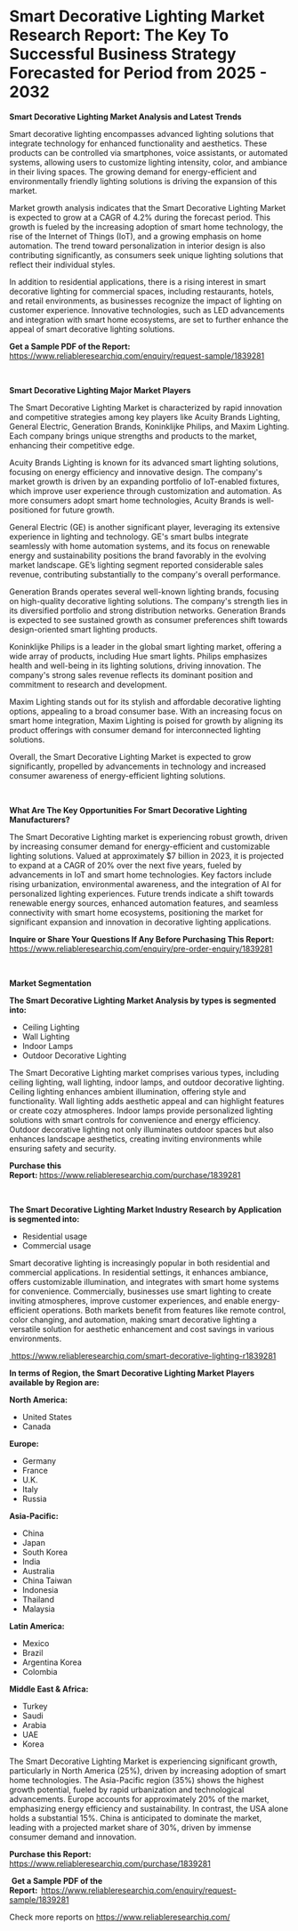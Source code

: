 <p><h1>Smart Decorative Lighting Market Research Report: The Key To Successful Business Strategy Forecasted for Period from 2025 - 2032</h1></p><p><strong>Smart Decorative Lighting Market Analysis and Latest Trends</strong></p>
<p><p>Smart decorative lighting encompasses advanced lighting solutions that integrate technology for enhanced functionality and aesthetics. These products can be controlled via smartphones, voice assistants, or automated systems, allowing users to customize lighting intensity, color, and ambiance in their living spaces. The growing demand for energy-efficient and environmentally friendly lighting solutions is driving the expansion of this market.</p><p>Market growth analysis indicates that the Smart Decorative Lighting Market is expected to grow at a CAGR of 4.2% during the forecast period. This growth is fueled by the increasing adoption of smart home technology, the rise of the Internet of Things (IoT), and a growing emphasis on home automation. The trend toward personalization in interior design is also contributing significantly, as consumers seek unique lighting solutions that reflect their individual styles.</p><p>In addition to residential applications, there is a rising interest in smart decorative lighting for commercial spaces, including restaurants, hotels, and retail environments, as businesses recognize the impact of lighting on customer experience. Innovative technologies, such as LED advancements and integration with smart home ecosystems, are set to further enhance the appeal of smart decorative lighting solutions.</p></p>
<p><strong>Get a Sample PDF of the Report:&nbsp;</strong> <a href="https://www.reliableresearchiq.com/enquiry/request-sample/1839281?utm_campaign=103&utm_medium=2&utm_source=Github&utm_content=ia&utm_term=28022025&utm_id=smart-decorative-lighting">https://www.reliableresearchiq.com/enquiry/request-sample/1839281</a></p>
<p>&nbsp;</p>
<p><strong>Smart Decorative Lighting Major Market Players</strong></p>
<p><p>The Smart Decorative Lighting Market is characterized by rapid innovation and competitive strategies among key players like Acuity Brands Lighting, General Electric, Generation Brands, Koninklijke Philips, and Maxim Lighting. Each company brings unique strengths and products to the market, enhancing their competitive edge.</p><p>Acuity Brands Lighting is known for its advanced smart lighting solutions, focusing on energy efficiency and innovative design. The company's market growth is driven by an expanding portfolio of IoT-enabled fixtures, which improve user experience through customization and automation. As more consumers adopt smart home technologies, Acuity Brands is well-positioned for future growth.</p><p>General Electric (GE) is another significant player, leveraging its extensive experience in lighting and technology. GE's smart bulbs integrate seamlessly with home automation systems, and its focus on renewable energy and sustainability positions the brand favorably in the evolving market landscape. GE’s lighting segment reported considerable sales revenue, contributing substantially to the company's overall performance.</p><p>Generation Brands operates several well-known lighting brands, focusing on high-quality decorative lighting solutions. The company's strength lies in its diversified portfolio and strong distribution networks. Generation Brands is expected to see sustained growth as consumer preferences shift towards design-oriented smart lighting products.</p><p>Koninklijke Philips is a leader in the global smart lighting market, offering a wide array of products, including Hue smart lights. Philips emphasizes health and well-being in its lighting solutions, driving innovation. The company's strong sales revenue reflects its dominant position and commitment to research and development.</p><p>Maxim Lighting stands out for its stylish and affordable decorative lighting options, appealing to a broad consumer base. With an increasing focus on smart home integration, Maxim Lighting is poised for growth by aligning its product offerings with consumer demand for interconnected lighting solutions.</p><p>Overall, the Smart Decorative Lighting Market is expected to grow significantly, propelled by advancements in technology and increased consumer awareness of energy-efficient lighting solutions.</p></p>
<p>&nbsp;</p>
<p><strong>What Are The Key Opportunities For Smart Decorative Lighting Manufacturers?</strong></p>
<p><p>The Smart Decorative Lighting market is experiencing robust growth, driven by increasing consumer demand for energy-efficient and customizable lighting solutions. Valued at approximately $7 billion in 2023, it is projected to expand at a CAGR of 20% over the next five years, fueled by advancements in IoT and smart home technologies. Key factors include rising urbanization, environmental awareness, and the integration of AI for personalized lighting experiences. Future trends indicate a shift towards renewable energy sources, enhanced automation features, and seamless connectivity with smart home ecosystems, positioning the market for significant expansion and innovation in decorative lighting applications.</p></p>
<p><strong>Inquire or Share Your Questions If Any Before Purchasing This Report:</strong> <a href="https://www.reliableresearchiq.com/enquiry/pre-order-enquiry/1839281?utm_campaign=103&utm_medium=2&utm_source=Github&utm_content=ia&utm_term=28022025&utm_id=smart-decorative-lighting">https://www.reliableresearchiq.com/enquiry/pre-order-enquiry/1839281</a></p>
<p>&nbsp;</p>
<p><strong>Market Segmentation</strong></p>
<p><strong>The Smart Decorative Lighting Market Analysis by types is segmented into:</strong></p>
<p><ul><li>Ceiling Lighting</li><li>Wall Lighting</li><li>Indoor Lamps</li><li>Outdoor Decorative Lighting</li></ul></p>
<p><p>The Smart Decorative Lighting market comprises various types, including ceiling lighting, wall lighting, indoor lamps, and outdoor decorative lighting. Ceiling lighting enhances ambient illumination, offering style and functionality. Wall lighting adds aesthetic appeal and can highlight features or create cozy atmospheres. Indoor lamps provide personalized lighting solutions with smart controls for convenience and energy efficiency. Outdoor decorative lighting not only illuminates outdoor spaces but also enhances landscape aesthetics, creating inviting environments while ensuring safety and security.</p></p>
<p><strong>Purchase this Report:&nbsp;</strong><a href="https://www.reliableresearchiq.com/purchase/1839281?utm_campaign=103&utm_medium=2&utm_source=Github&utm_content=ia&utm_term=28022025&utm_id=smart-decorative-lighting">https://www.reliableresearchiq.com/purchase/1839281</a></p>
<p>&nbsp;</p>
<p><strong>The Smart Decorative Lighting Market Industry Research by Application is segmented into:</strong></p>
<p><ul><li>Residential usage</li><li>Commercial usage</li></ul></p>
<p><p>Smart decorative lighting is increasingly popular in both residential and commercial applications. In residential settings, it enhances ambiance, offers customizable illumination, and integrates with smart home systems for convenience. Commercially, businesses use smart lighting to create inviting atmospheres, improve customer experiences, and enable energy-efficient operations. Both markets benefit from features like remote control, color changing, and automation, making smart decorative lighting a versatile solution for aesthetic enhancement and cost savings in various environments.</p></p>
<p><a href="https://www.reliableresearchiq.com/smart-decorative-lighting-r1839281?utm_campaign=103&utm_medium=2&utm_source=Github&utm_content=ia&utm_term=28022025&utm_id=smart-decorative-lighting">&nbsp;https://www.reliableresearchiq.com/smart-decorative-lighting-r1839281</a></p>
<p><strong>In terms of Region, the Smart Decorative Lighting Market Players available by Region are:</strong></p>
<p>
    <p> <strong> North America: </strong>
        <ul>
            <li>United States</li>
            <li>Canada</li>
        </ul>
        </p> 
    <p> <strong> Europe: </strong>
        <ul>
            <li>Germany</li>
            <li>France</li>
            <li>U.K.</li>
            <li>Italy</li>
            <li>Russia</li>
        </ul>
        </p> 
    <p> <strong> Asia-Pacific: </strong>
        <ul>
            <li>China</li>
            <li>Japan</li>
            <li>South Korea</li>
            <li>India</li>
            <li>Australia</li>
            <li>China Taiwan</li>
            <li>Indonesia</li>
            <li>Thailand</li>
            <li>Malaysia</li>
        </ul>
        </p> 
    <p> <strong> Latin America: </strong>
        <ul>
            <li>Mexico</li>
            <li>Brazil</li>
            <li>Argentina Korea</li>
            <li>Colombia</li>
        </ul>
        </p> 
    <p> <strong> Middle East & Africa: </strong>
        <ul>
            <li>Turkey</li>
            <li>Saudi</li>
            <li>Arabia</li>
            <li>UAE</li>
            <li>Korea</li>
        </ul>
    </p>
    </p>
<p><p>The Smart Decorative Lighting Market is experiencing significant growth, particularly in North America (25%), driven by increasing adoption of smart home technologies. The Asia-Pacific region (35%) shows the highest growth potential, fueled by rapid urbanization and technological advancements. Europe accounts for approximately 20% of the market, emphasizing energy efficiency and sustainability. In contrast, the USA alone holds a substantial 15%. China is anticipated to dominate the market, leading with a projected market share of 30%, driven by immense consumer demand and innovation.</p></p>
<p><strong>Purchase this Report: </strong><a href="https://www.reliableresearchiq.com/purchase/1839281?utm_campaign=103&utm_medium=2&utm_source=Github&utm_content=ia&utm_term=28022025&utm_id=smart-decorative-lighting">https://www.reliableresearchiq.com/purchase/1839281</a></p>
<p>&nbsp;<strong>Get a Sample PDF of the Report:&nbsp;&nbsp;</strong><a href="https://www.reliableresearchiq.com/enquiry/request-sample/1839281?utm_campaign=103&utm_medium=2&utm_source=Github&utm_content=ia&utm_term=28022025&utm_id=smart-decorative-lighting">https://www.reliableresearchiq.com/enquiry/request-sample/1839281</a></p>
<p><strong></strong></p>
<p>Check more reports on <a href="https://www.reliableresearchiq.com/?utm_campaign=103&utm_medium=2&utm_source=Github&utm_content=ia&utm_term=28022025&utm_id=smart-decorative-lighting">https://www.reliableresearchiq.com/</a></p>